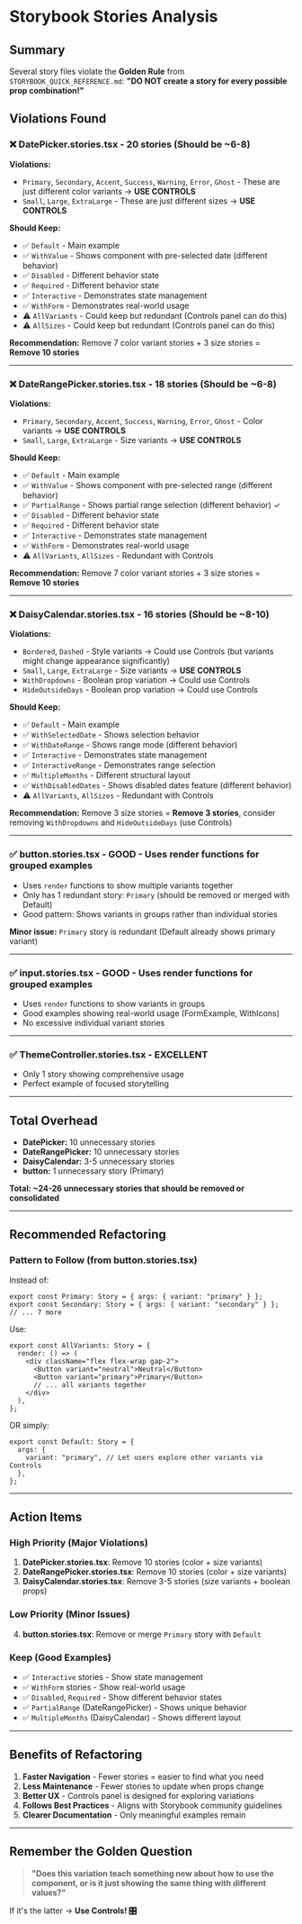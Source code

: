 # Storybook Stories Analysis

## Summary
Several story files violate the **Golden Rule** from `STORYBOOK_QUICK_REFERENCE.md`: **"DO NOT create a story for every possible prop combination!"**

## Violations Found

### ❌ DatePicker.stories.tsx - **20 stories** (Should be ~6-8)

**Violations:**
- `Primary`, `Secondary`, `Accent`, `Success`, `Warning`, `Error`, `Ghost` - These are just different color variants → **USE CONTROLS**
- `Small`, `Large`, `ExtraLarge` - These are just different sizes → **USE CONTROLS**

**Should Keep:**
- ✅ `Default` - Main example
- ✅ `WithValue` - Shows component with pre-selected date (different behavior)
- ✅ `Disabled` - Different behavior state
- ✅ `Required` - Different behavior state
- ✅ `Interactive` - Demonstrates state management
- ✅ `WithForm` - Demonstrates real-world usage
- ⚠️ `AllVariants` - Could keep but redundant (Controls panel can do this)
- ⚠️ `AllSizes` - Could keep but redundant (Controls panel can do this)

**Recommendation:** Remove 7 color variant stories + 3 size stories = **Remove 10 stories**

---

### ❌ DateRangePicker.stories.tsx - **18 stories** (Should be ~6-8)

**Violations:**
- `Primary`, `Secondary`, `Accent`, `Success`, `Warning`, `Error`, `Ghost` - Color variants → **USE CONTROLS**
- `Small`, `Large`, `ExtraLarge` - Size variants → **USE CONTROLS**

**Should Keep:**
- ✅ `Default` - Main example
- ✅ `WithValue` - Shows component with pre-selected range (different behavior)
- ✅ `PartialRange` - Shows partial range selection (different behavior) ✓
- ✅ `Disabled` - Different behavior state
- ✅ `Required` - Different behavior state
- ✅ `Interactive` - Demonstrates state management
- ✅ `WithForm` - Demonstrates real-world usage
- ⚠️ `AllVariants`, `AllSizes` - Redundant with Controls

**Recommendation:** Remove 7 color variant stories + 3 size stories = **Remove 10 stories**

---

### ❌ DaisyCalendar.stories.tsx - **16 stories** (Should be ~8-10)

**Violations:**
- `Bordered`, `Dashed` - Style variants → Could use Controls (but variants might change appearance significantly)
- `Small`, `Large`, `ExtraLarge` - Size variants → **USE CONTROLS**
- `WithDropdowns` - Boolean prop variation → Could use Controls
- `HideOutsideDays` - Boolean prop variation → Could use Controls

**Should Keep:**
- ✅ `Default` - Main example
- ✅ `WithSelectedDate` - Shows selection behavior
- ✅ `WithDateRange` - Shows range mode (different behavior)
- ✅ `Interactive` - Demonstrates state management
- ✅ `InteractiveRange` - Demonstrates range selection
- ✅ `MultipleMonths` - Different structural layout
- ✅ `WithDisabledDates` - Shows disabled dates feature (different behavior)
- ⚠️ `AllVariants`, `AllSizes` - Redundant with Controls

**Recommendation:** Remove 3 size stories = **Remove 3 stories**, consider removing `WithDropdowns` and `HideOutsideDays` (use Controls)

---

### ✅ button.stories.tsx - **GOOD** - Uses render functions for grouped examples
- Uses `render` functions to show multiple variants together
- Only has 1 redundant story: `Primary` (should be removed or merged with Default)
- Good pattern: Shows variants in groups rather than individual stories

**Minor issue:** `Primary` story is redundant (Default already shows primary variant)

---

### ✅ input.stories.tsx - **GOOD** - Uses render functions for grouped examples
- Uses `render` functions to show variants in groups
- Good examples showing real-world usage (FormExample, WithIcons)
- No excessive individual variant stories

---

### ✅ ThemeController.stories.tsx - **EXCELLENT**
- Only 1 story showing comprehensive usage
- Perfect example of focused storytelling

---

## Total Overhead
- **DatePicker:** 10 unnecessary stories
- **DateRangePicker:** 10 unnecessary stories  
- **DaisyCalendar:** 3-5 unnecessary stories
- **button:** 1 unnecessary story (Primary)

**Total: ~24-26 unnecessary stories that should be removed or consolidated**

---

## Recommended Refactoring

### Pattern to Follow (from button.stories.tsx)

Instead of:
```tsx
export const Primary: Story = { args: { variant: "primary" } };
export const Secondary: Story = { args: { variant: "secondary" } };
// ... 7 more
```

Use:
```tsx
export const AllVariants: Story = {
  render: () => (
    <div className="flex flex-wrap gap-2">
      <Button variant="neutral">Neutral</Button>
      <Button variant="primary">Primary</Button>
      // ... all variants together
    </div>
  ),
};
```

OR simply:
```tsx
export const Default: Story = {
  args: {
    variant: "primary", // Let users explore other variants via Controls
  },
};
```

---

## Action Items

### High Priority (Major Violations)
1. **DatePicker.stories.tsx**: Remove 10 stories (color + size variants)
2. **DateRangePicker.stories.tsx**: Remove 10 stories (color + size variants)
3. **DaisyCalendar.stories.tsx**: Remove 3-5 stories (size variants + boolean props)

### Low Priority (Minor Issues)
4. **button.stories.tsx**: Remove or merge `Primary` story with `Default`

### Keep (Good Examples)
- ✅ `Interactive` stories - Show state management
- ✅ `WithForm` stories - Show real-world usage
- ✅ `Disabled`, `Required` - Show different behavior states
- ✅ `PartialRange` (DateRangePicker) - Shows unique behavior
- ✅ `MultipleMonths` (DaisyCalendar) - Shows different layout

---

## Benefits of Refactoring

1. **Faster Navigation** - Fewer stories = easier to find what you need
2. **Less Maintenance** - Fewer stories to update when props change
3. **Better UX** - Controls panel is designed for exploring variations
4. **Follows Best Practices** - Aligns with Storybook community guidelines
5. **Clearer Documentation** - Only meaningful examples remain

---

## Remember the Golden Question

> **"Does this variation teach something new about how to use the component, or is it just showing the same thing with different values?"**

If it's the latter → **Use Controls! 🎛️**

